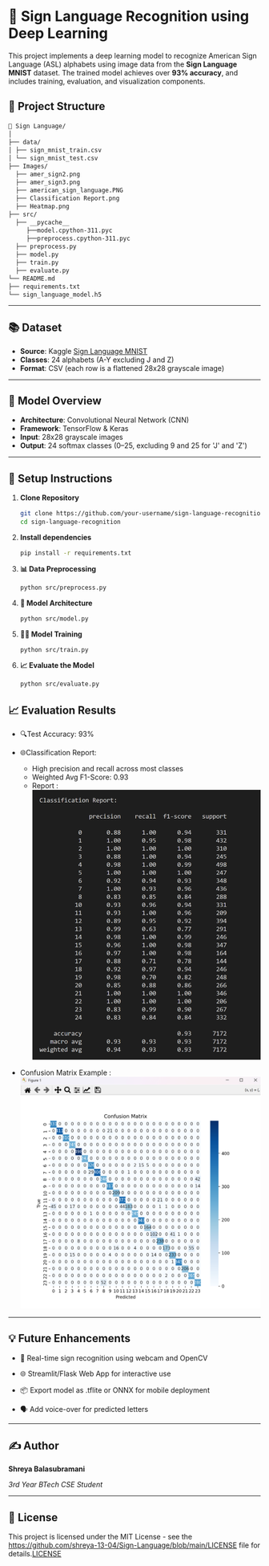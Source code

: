 # 🧠 Sign Language Recognition using Deep Learning

This project implements a deep learning model to recognize American Sign Language (ASL) alphabets using image data from the **Sign Language MNIST** dataset. The trained model achieves over **93% accuracy**, and includes training, evaluation, and visualization components.

## 📌 Project Structure

```
📁 Sign Language/
│
├── data/
│ ├── sign_mnist_train.csv
│ └── sign_mnist_test.csv
├── Images/
  ├── amer_sign2.png
  ├── amer_sign3.png
  ├── american_sign_language.PNG
  ├── Classification Report.png
  ├── Heatmap.png
├── src/
  ├── __pycache__
     ├──model.cpython-311.pyc
     ├──preprocess.cpython-311.pyc
  ├── preprocess.py
  ├── model.py
  ├── train.py
  ├── evaluate.py
└── README.md 
├── requirements.txt         
└── sign_language_model.h5          
```

---



## 📚 Dataset

- **Source**: Kaggle [Sign Language MNIST](https://www.kaggle.com/datamunge/sign-language-mnist)
- **Classes**: 24 alphabets (A-Y excluding J and Z)
- **Format**: CSV (each row is a flattened 28x28 grayscale image)

---

## 🚀 Model Overview

- **Architecture**: Convolutional Neural Network (CNN)
- **Framework**: TensorFlow & Keras
- **Input**: 28x28 grayscale images
- **Output**: 24 softmax classes (0–25, excluding 9 and 25 for 'J' and 'Z')

---

## 🔧 Setup Instructions

1. **Clone Repository**
   ```bash
   git clone https://github.com/your-username/sign-language-recognition.git
   cd sign-language-recognition

2. **Install dependencies**
   ```bash
   pip install -r requirements.txt

   ```
3. **📊 Data Preprocessing**
   ```bash
   python src/preprocess.py
   ```
4. **🧠 Model Architecture**
   ```bash
   python src/model.py
   ```
5. **🏋️‍♂️ Model Training**
   ```bash
   python src/train.py
   ```
6. **📈 Evaluate the Model**
   ```bash
   python src/evaluate.py
   ```
## 📈 Evaluation Results


- 🔍Test Accuracy: 93%

- 🌐Classification Report:
    - High precision and recall across most classes
    - Weighted Avg F1-Score: 0.93
    - Report : ![alt text](<Images/Classification Report.png>)

- Confusion Matrix Example : ![alt text](Images/Heatmap.png)

---
## 💡 Future Enhancements

 - 📸 Real-time sign recognition using webcam and OpenCV

 - 🌐 Streamlit/Flask Web App for interactive use

 - 📦 Export model as .tflite or ONNX for mobile deployment

 - 🗣️ Add voice-over for predicted letters

---

## ✍️ Author

**Shreya Balasubramani**

*3rd Year BTech CSE Student*

---

## 📄 License

This project is licensed under the MIT License - see the https://github.com/shreya-13-04/Sign-Language/blob/main/LICENSE file for details.[LICENSE](https://github.com/shreya-13-04/Sign-Language/blob/main/LICENSE)
